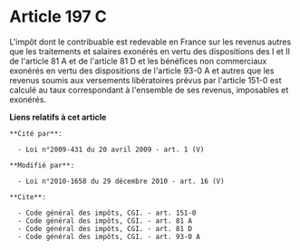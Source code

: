 # Article 197 C

L'impôt dont le contribuable est redevable en France sur les revenus autres que les traitements et salaires exonérés en vertu
des dispositions des I et II de l'article 81 A et de l'article 81 D et les bénéfices non commerciaux exonérés en vertu des
dispositions de l'article 93-0 A et autres que les revenus soumis aux versements libératoires prévus par l'article 151-0 est
calculé au taux correspondant à l'ensemble de ses revenus, imposables et exonérés.

**Liens relatifs à cet article**

	**Cité par**:

	  - Loi n°2009-431 du 20 avril 2009 - art. 1 (V)

	**Modifié par**:

	  - Loi n°2010-1658 du 29 décembre 2010 - art. 16 (V)

	**Cite**:

	  - Code général des impôts, CGI. - art. 151-0
	  - Code général des impôts, CGI. - art. 81 A
	  - Code général des impôts, CGI. - art. 81 D
	  - Code général des impôts, CGI. - art. 93-0 A
